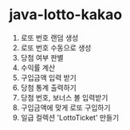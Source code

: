 # java-lotto-kakao

1. 로또 번호 랜덤 생성
2. 로또 번호 수동으로 생성
3. 당첨 여부 판별
4. 수익률 계산 
5. 구입금액 입력 받기 
6. 당첨 통계 출력하기 
7. 당첨 번호, 보너스 볼 입력받기 
8. 구입금액에 맞게 로또 구입하기 
9. 일급 컬렉션 'LottoTicket' 만들기